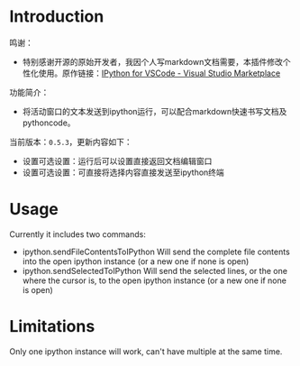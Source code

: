 # Introduction
鸣谢：
- 特别感谢开源的原始开发者，我因个人写markdown文档需要，本插件修改个性化使用。原作链接：[IPython for VSCode - Visual Studio Marketplace](https://marketplace.visualstudio.com/items?itemName=pancho111203.vscode-ipython)

功能简介：
- 将活动窗口的文本发送到ipython运行，可以配合markdown快速书写文档及pythoncode。


当前版本：`0.5.3`，更新内容如下：
- 设置可选设置：运行后可以设置直接返回文档编辑窗口
- 设置可选设置：可直接将选择内容直接发送至ipython终端


# Usage

Currently it includes two commands:
- ipython.sendFileContentsToIPython
  Will send the complete file contents into the open ipython instance (or a new one if none is open)
- ipython.sendSelectedToIPython
  Will send the selected lines, or the one where the cursor is, to the open ipython instance (or a new one if none is open)


# Limitations

Only one ipython instance will work, can't have multiple at the same time.